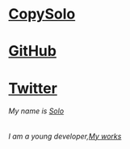# [CopySolo](https://www.copysolo.fr) <h1>
### <h1>[GitHub](https://github.com/copysolo)
#### <h1>[Twitter](https://twitter.com/solomd1x)  
###### My name is [Solo](https://www.copysolo.fr) <h6> I am a young developer,[My works](https://www.copysolo.fr/index.php/articles/)
